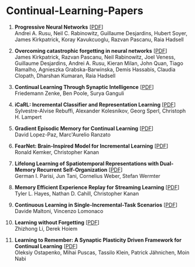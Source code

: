 # Continual-Learning-Papers

1. **Progressive Neural Networks** [[PDF](https://arxiv.org/pdf/1606.04671.pdf)] </br>
Andrei A. Rusu, Neil C. Rabinowitz, Guillaume Desjardins, Hubert Soyer, James Kirkpatrick, Koray Kavukcuoglu, Razvan Pascanu, Raia Hadsell

2. **Overcoming catastrophic forgetting in neural networks** [[PDF](https://arxiv.org/pdf/1612.00796.pdf)] </br>
James Kirkpatrick, Razvan Pascanu, Neil Rabinowitz, Joel Veness, Guillaume Desjardins, Andrei A. Rusu, Kieran Milan, John Quan, Tiago Ramalho, Agnieszka Grabska-Barwinska, Demis Hassabis, Claudia Clopath, Dharshan Kumaran, Raia Hadsell

3. **Continual Learning Through Synaptic Intelligence** [[PDF](https://arxiv.org/pdf/1703.04200.pdf)] </br>
Friedemann Zenke, Ben Poole, Surya Ganguli

4. **iCaRL: Incremental Classifier and Representation Learning** [[PDF](https://arxiv.org/pdf/1611.07725.pdf)] </br>
Sylvestre-Alvise Rebuffi, Alexander Kolesnikov, Georg Sperl, Christoph H. Lampert

5. **Gradient Episodic Memory for Continual Learning** [[PDF](https://arxiv.org/pdf/1706.08840.pdf)] </br>
David Lopez-Paz, Marc'Aurelio Ranzato

6. **FearNet: Brain-Inspired Model for Incremental Learning** [[PDF]()] </br>
Ronald Kemker, Christopher Kanan

7. **Lifelong Learning of Spatiotemporal Representations with Dual-Memory Recurrent Self-Organization** [[PDF](https://arxiv.org/pdf/1805.10966.pdf)] </br>
German I. Parisi, Jun Tani, Cornelius Weber, Stefan Wermter

8. **Memory Efficient Experience Replay for Streaming Learning** [[PDF](https://arxiv.org/pdf/1809.05922.pdf)] </br>
Tyler L. Hayes, Nathan D. Cahill, Christopher Kanan

9. **Continuous Learning in Single-Incremental-Task Scenarios** [[PDF](https://arxiv.org/pdf/1806.08568.pdf)] </br>
Davide Maltoni, Vincenzo Lomonaco

10. **Learning without Forgetting** [[PDF](https://arxiv.org/pdf/1606.09282.pdf)] </br>
Zhizhong Li, Derek Hoiem

11. **Learning to Remember: A Synaptic Plasticity Driven Framework for Continual Learning** [[PDF](https://arxiv.org/pdf/1904.03137.pdf)] </br>
Oleksiy Ostapenko, Mihai Puscas, Tassilo Klein, Patrick Jähnichen, Moin Nabi

